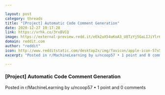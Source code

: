 ```yaml
---

layout: post
category: threads
title: "[Project] Automatic Code Comment Generation"
date: 2020-12-27 19:17:28
link: https://vrhk.co/3rxBVCQ
image: https://external-preview.redd.it/eEk2uX54uKoA3_U8TzYj5GaLIJiYlr6TRqzv-mOoCbU.jpg?width=362&height=189.528795812&auto=webp&crop=362:189.528795812,smart&s=0b9b768434686489cb222c66aee9e3e9b8f42bba
domain: reddit.com
author: "reddit"
icon: http://www.redditstatic.com/desktop2x/img/favicon/apple-icon-57x57.png
excerpt: "Posted in r/MachineLearning by u/ncoop57 • 1 point and 0 comments"

---
```


### [Project] Automatic Code Comment Generation

Posted in r/MachineLearning by u/ncoop57 • 1 point and 0 comments